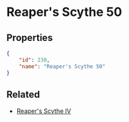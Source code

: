 # Reaper's Scythe 50

<no description available>

## Properties

```json
{
    "id": 230,
    "name": "Reaper's Scythe 50"
}
```

## Related

- [Reaper's Scythe IV](../items/12871-reaper-s-scythe-iv.md)

